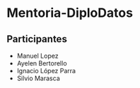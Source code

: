 # Mentoria-DiploDatos

## Participantes  
 - Manuel Lopez
- Ayelen Bertorello
- Ignacio López Parra
- Silvio Marasca
